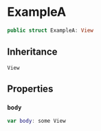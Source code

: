 # ExampleA

``` swift
public struct ExampleA: View
```

## Inheritance

`View`

## Properties

### `body`

``` swift
var body: some View
```
